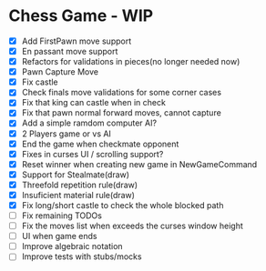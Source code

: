 # Chess Game - WIP

- [x] Add FirstPawn move support
- [x] En passant move support
- [x] Refactors for validations in pieces(no longer needed now)
- [x] Pawn Capture Move
- [x] Fix castle
- [x] Check finals move validations for some corner cases
- [x] Fix that king can castle when in check
- [x] Fix that pawn normal forward moves, cannot capture
- [x] Add a simple ramdom computer AI?
- [x] 2 Players game or vs AI
- [x] End the game when checkmate opponent
- [x] Fixes in curses UI / scrolling support?
- [x] Reset winner when creating new game in NewGameCommand
- [x] Support for Stealmate(draw)
- [x] Threefold repetition rule(draw)
- [x] Insuficient material rule(draw)
- [x] Fix long/short castle to check the whole blocked path
- [ ] Fix remaining TODOs
- [ ] Fix the moves list when exceeds the curses window height
- [ ] UI when game ends
- [ ] Improve algebraic notation
- [ ] Improve tests with stubs/mocks

